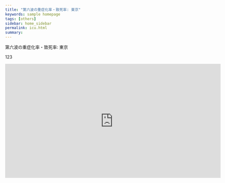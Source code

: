 ```yaml
---
title: "第六波の重症化率・致死率: 東京"
keywords: sample homepage
tags: [others]
sidebar: home_sidebar
permalink: icu.html
summary:
---
```


第六波の重症化率・致死率: 東京

123

<iframe width="700" height="371" seamless frameborder="0" scrolling="no" src="https://docs.google.com/spreadsheets/d/e/2PACX-1vTGXY2Pw4_G8QvRtvQdBawgg5C-APbz9k9jJ7CykRr2aYnWXNLW6S3KAr3c3vcCV2dVP4ZjINkn0TIp/pubchart?oid=367390987&amp;format=interactive"></iframe>

